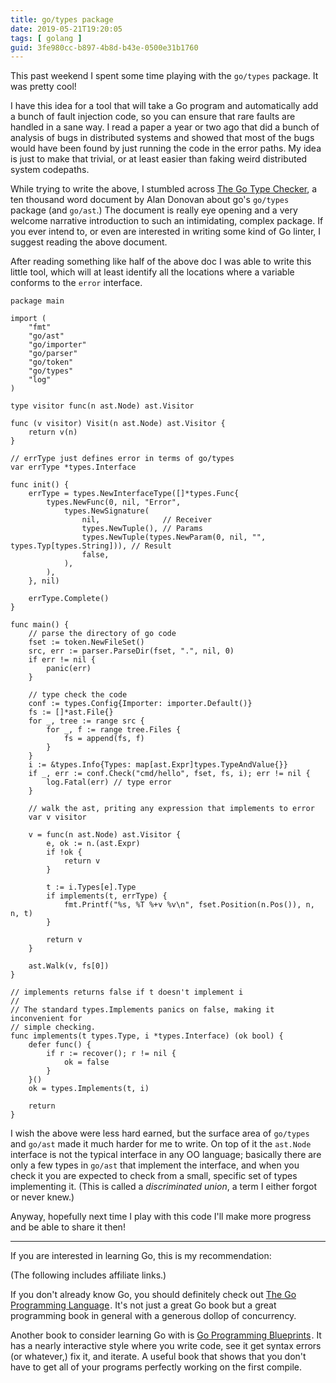 ```yaml
---
title: go/types package
date: 2019-05-21T19:20:05
tags: [ golang ]
guid: 3fe980cc-b897-4b8d-b43e-0500e31b1760
---
```

This past weekend I spent some time playing with the `go/types` package.  It was
pretty cool!

<!--more-->

I have this idea for a tool that will take a Go program and automatically add a
bunch of fault injection code, so you can ensure that rare faults are handled in
a sane way.  I read a paper a year or two ago that did a bunch of analysis of
bugs in distributed systems and showed that most of the bugs would have been
found by just running the code in the error paths.  My idea is just to make that
trivial, or at least easier than faking weird distributed system codepaths.

While trying to write the above, I stumbled across [The Go Type
Checker](https://github.com/golang/example/tree/master/gotypes), a ten thousand
word document by Alan Donovan about go's `go/types` package (and `go/ast`.)  The
document is really eye opening and a very welcome narrative introduction to such
an intimidating, complex package.  If you ever intend to, or even are interested
in writing some kind of Go linter, I suggest reading the above document.

After reading something like half of the above doc I was able to write this
little tool, which will at least identify all the locations where a variable
conforms to the `error` interface.

```golang
package main

import (
	"fmt"
	"go/ast"
	"go/importer"
	"go/parser"
	"go/token"
	"go/types"
	"log"
)

type visitor func(n ast.Node) ast.Visitor

func (v visitor) Visit(n ast.Node) ast.Visitor {
	return v(n)
}

// errType just defines error in terms of go/types
var errType *types.Interface

func init() {
	errType = types.NewInterfaceType([]*types.Func{
		types.NewFunc(0, nil, "Error",
			types.NewSignature(
				nil,              // Receiver
				types.NewTuple(), // Params
				types.NewTuple(types.NewParam(0, nil, "", types.Typ[types.String])), // Result
				false,
			),
		),
	}, nil)

	errType.Complete()
}

func main() {
	// parse the directory of go code
	fset := token.NewFileSet()
	src, err := parser.ParseDir(fset, ".", nil, 0)
	if err != nil {
		panic(err)
	}

	// type check the code
	conf := types.Config{Importer: importer.Default()}
	fs := []*ast.File{}
	for _, tree := range src {
		for _, f := range tree.Files {
			fs = append(fs, f)
		}
	}
	i := &types.Info{Types: map[ast.Expr]types.TypeAndValue{}}
	if _, err := conf.Check("cmd/hello", fset, fs, i); err != nil {
		log.Fatal(err) // type error
	}

	// walk the ast, priting any expression that implements to error
	var v visitor

	v = func(n ast.Node) ast.Visitor {
		e, ok := n.(ast.Expr)
		if !ok {
			return v
		}

		t := i.Types[e].Type
		if implements(t, errType) {
			fmt.Printf("%s, %T %+v %v\n", fset.Position(n.Pos()), n, n, t)
		}

		return v
	}

	ast.Walk(v, fs[0])
}

// implements returns false if t doesn't implement i
//
// The standard types.Implements panics on false, making it inconvenient for
// simple checking.
func implements(t types.Type, i *types.Interface) (ok bool) {
	defer func() {
		if r := recover(); r != nil {
			ok = false
		}
	}()
	ok = types.Implements(t, i)

	return
}
```

I wish the above were less hard earned, but the surface area of `go/types` and
`go/ast` made it much harder for me to write.  On top of it the `ast.Node`
interface is not the typical interface in any OO language; basically there are
only a few types in `go/ast` that implement the interface, and when you check it
you are expected to check from a small, specific set of types implementing it.
(This is called a *discriminated union*, a term I either forgot or never knew.)

Anyway, hopefully next time I play with this code I'll make more progress and be
able to share it then!

---

If you are interested in learning Go, this is my recommendation:

(The following includes affiliate links.)

If you don't already know Go, you should definitely check out
<a target="_blank" href="https://www.amazon.com/gp/product/0134190440/ref=as_li_tl?ie=UTF8&camp=1789&creative=9325&creativeASIN=0134190440&linkCode=as2&tag=afoolishmanif-20&linkId=44bc682044ff1b8a290c3c35c788e3e5">The Go Programming Language</a><img src="//ir-na.amazon-adsystem.com/e/ir?t=afoolishmanif-20&l=am2&o=1&a=0134190440" width="1" height="1" border="0" alt="" style="border:none !important; margin:0px !important;" />.
It's not just a great Go book but a great programming book in general with a
generous dollop of concurrency.

Another book to consider learning Go with is
<a target="_blank" href="https://www.amazon.com/gp/product/1786468948/ref=as_li_tl?ie=UTF8&camp=1789&creative=9325&creativeASIN=1786468948&linkCode=as2&tag=afoolishmanif-20&linkId=803e58234c448a8d1f4cc2693f2149b8">Go Programming Blueprints</a><img src="//ir-na.amazon-adsystem.com/e/ir?t=afoolishmanif-20&l=am2&o=1&a=1786468948" width="1" height="1" border="0" alt="" style="border:none !important; margin:0px !important;" />.
It has a nearly interactive style where you write code, see it get syntax errors
(or whatever,) fix it, and iterate.  A useful book that shows that you don't
have to get all of your programs perfectly working on the first compile.

